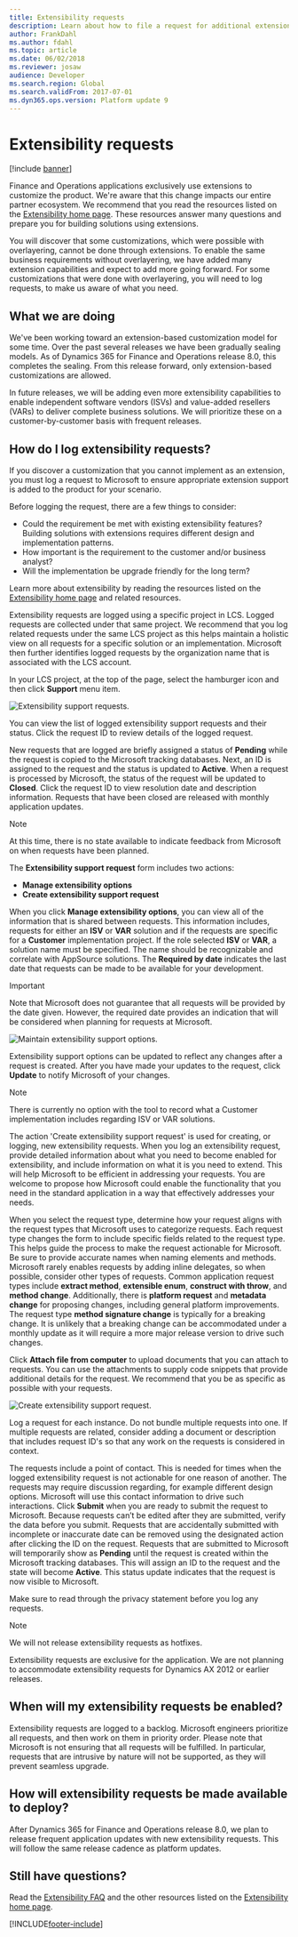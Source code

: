 ```yaml
---
title: Extensibility requests
description: Learn about how to file a request for additional extension points for Finance and Operations to prepare you for building solutions using extensions.
author: FrankDahl
ms.author: fdahl
ms.topic: article
ms.date: 06/02/2018
ms.reviewer: josaw
audience: Developer
ms.search.region: Global
ms.search.validFrom: 2017-07-01
ms.dyn365.ops.version: Platform update 9
---
```


# Extensibility requests

[!include [banner](../includes/banner.md)]

Finance and Operations applications exclusively use extensions to customize the product. We're aware that this change impacts our entire partner ecosystem. We recommend that you read the resources listed on the [Extensibility home page](extensibility-home-page.md). These resources answer many questions and prepare you for building solutions using extensions.

You will discover that some customizations, which were possible with overlayering, cannot be done through extensions. To enable the same business requirements without overlayering, we have added many extension capabilities and expect to add more going forward. For some customizations that were done with overlayering, you will need to log requests, to make us aware of what you need.

## What we are doing
We've been working toward an extension-based customization model for some time. Over the past several releases we have been gradually sealing models. As of Dynamics 365 for Finance and Operations release 8.0, this completes the sealing. From this release forward, only extension-based customizations are allowed. 

In future releases, we will be adding even more extensibility capabilities to enable independent software vendors (ISVs) and value-added resellers (VARs) to deliver complete business solutions. We will prioritize these on a customer-by-customer basis with frequent releases.

## How do I log extensibility requests?
If you discover a customization that you cannot implement as an extension, you must log a request to Microsoft to ensure appropriate extension support is added to the product for your scenario.

Before logging the request, there are a few things to consider:  
- Could the requirement be met with existing extensibility features? Building solutions with extensions requires different design and implementation patterns.
- How important is the requirement to the customer and/or business analyst?  
- Will the implementation be upgrade friendly for the long term?

Learn more about extensibility by reading the resources listed on the [Extensibility home page](extensibility-home-page.md) and related resources.

Extensibility requests are logged using a specific project in LCS. Logged requests are collected under that same project. We recommend that you log related requests under the same LCS project as this helps maintain a holistic view on all requests for a specific solution or an implementation. Microsoft then further identifies logged requests by the organization name that is associated with the LCS account.

In your LCS project, at the top of the page, select the hamburger icon and then click **Support** menu item.

![Extensibility support requests.](media/extensibility-support-requests.png)

You can view the list of logged extensibility support requests and their status. Click the request ID to review details of the logged request. 

New requests that are logged are briefly assigned a status of **Pending** while the request is copied to the Microsoft tracking databases. Next, an ID is assigned to the request and the status is updated to **Active**. When a request is processed by Microsoft, the status of the request will be updated to **Closed**. Click the request ID to view resolution date and description information. Requests that have been closed are released with monthly application updates.

  > [!NOTE]
  > At this time, there is no state available to indicate feedback from Microsoft on when requests have been planned. 

The **Extensibility support request** form includes two actions:

- **Manage extensibility options**
- **Create extensibility support request**

When you click **Manage extensibility options**,  you can view all of the information that is shared between requests. This information includes, requests for either an **ISV** or **VAR** solution and if the requests are specific for a **Customer** implementation project. If the role selected **ISV** or **VAR**, a solution name must be specified. The name should be recognizable and correlate with AppSource solutions. The **Required by date** indicates the last date that requests can be made to be available for your development. 

  > [!IMPORTANT]
  > Note that Microsoft does not guarantee that all requests will be provided by the date given. However, the required date provides an indication that will be considered when planning for requests at Microsoft.


![Maintain extensibility support options.](media/extensibility-options.png)

Extensibility support options can be updated to reflect any changes after a request is created. After you have made your updates to the request, click **Update** to notify Microsoft of your changes.

> [!NOTE]
> There is currently no option with the tool to record what a Customer implementation includes regarding ISV or VAR solutions. 

The action 'Create extensibility support request' is used for creating, or logging, new extensibility requests.
When you log an extensibility request, provide detailed information about what you need to become enabled for extensibility, and include information on what it is you need to extend. This will help Microsoft to be efficient in addressing your requests. You are  welcome to propose how Microsoft could enable the functionality that you need in the standard application in a way that effectively addresses your needs. 

When you select the request type, determine how your request aligns with the request types that Microsoft uses to categorize requests. Each request type changes the form to include specific fields related to the request type. This helps guide the process to make the request actionable for Microsoft. Be sure to provide accurate names when naming elements and methods.
Microsoft rarely enables requests by adding inline delegates, so when possible, consider other types of requests. Common application request types include **extract method**, **extensible enum**, **construct with throw**, and **method change**.  Additionally, there is **platform request** and **metadata change** for proposing changes, including general platform improvements. The request type **method signature change** is typically for a breaking change. It is unlikely that a breaking change can be accommodated under a monthly update as it will require a more major release version to drive such changes.  

Click **Attach file from computer** to upload documents that you can attach to requests. You can use the attachments to supply code snippets that provide additional details for the request. We recommend that you be as specific as possible with your requests.

![Create extensibility support request.](media/create-extensibility-request.png)

Log a request for each instance. Do not bundle multiple requests into one. If multiple requests are related, consider adding a document or description that includes request ID's so that any work on the requests is considered in context.

The requests include a point of contact. This is needed for times when the logged extensibility request is not actionable for one reason of another. The requests may require discussion regarding, for example different design options. Microsoft will use this contact information to drive such interactions.
Click **Submit** when you are ready to submit the request to Microsoft. Because requests can’t be edited after they are submitted, verify the data before you submit. Requests that are accidentally submitted with incomplete or inaccurate date can be removed using the designated action after clicking the ID on the request.
Requests that are submitted to Microsoft will temporarily show as **Pending** until the request is created within the Microsoft tracking databases. This will assign an ID to the request and the state will become **Active**. This status update indicates that the request is now visible to Microsoft.

Make sure to read through the privacy statement before you log any requests.

> [!NOTE]
> We will not release extensibility requests as hotfixes.  

Extensibility requests are exclusive for the application. We are not planning to accommodate extensibility requests for Dynamics AX 2012 or earlier releases.

## When will my extensibility requests be enabled?

Extensibility requests are logged to a backlog. Microsoft engineers prioritize all requests, and then work on them in priority order. Please note that Microsoft is not ensuring that all requests will be fulfilled. In particular, requests that are intrusive by nature will not be supported, as they will prevent seamless upgrade.

## How will extensibility requests be made available to deploy?
After Dynamics 365 for Finance and Operations release 8.0, we plan to release frequent application updates with new extensibility requests. This will follow the same release cadence as platform updates. 

## Still have questions?

Read the [Extensibility FAQ](app-sealing-faq.md) and the other resources listed on the [Extensibility home page](extensibility-home-page.md).


[!INCLUDE[footer-include](../../../includes/footer-banner.md)]
